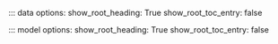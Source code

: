 ::: data
    options:
      show_root_heading: True
      show_root_toc_entry: false

::: model
    options:
      show_root_heading: True
      show_root_toc_entry: false